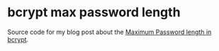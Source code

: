 bcrypt max password length
=============

Source code for my blog post about the [Maximum Password length in bcrypt][1].

[1]: https://www.mscharhag.com/software-development/bcrypt-maximum-password-length